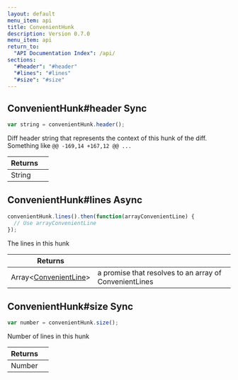 ```yaml
---
layout: default
menu_item: api
title: ConvenientHunk
description: Version 0.7.0
menu_item: api
return_to:
  "API Documentation Index": /api/
sections:
  "#header": "#header"
  "#lines": "#lines"
  "#size": "#size"
---
```


## <a name="header"></a><span>ConvenientHunk#</span>header <span class="tags"><span class="sync">Sync</span></span>

```js
var string = convenientHunk.header();
```

Diff header string that represents the context of this hunk
of the diff. Something like `@@ -169,14 +167,12 @@ ...`

| Returns |  |
| --- | --- |
| String |  |

## <a name="lines"></a><span>ConvenientHunk#</span>lines <span class="tags"><span class="async">Async</span></span>

```js
convenientHunk.lines().then(function(arrayConvenientLine) {
  // Use arrayConvenientLine
});
```

The lines in this hunk

| Returns |  |
| --- | --- |
| Array&lt;[ConvenientLine](/api/convenient_line/)&gt; | a promise that resolves to an array of                                      ConvenientLines |

## <a name="size"></a><span>ConvenientHunk#</span>size <span class="tags"><span class="sync">Sync</span></span>

```js
var number = convenientHunk.size();
```

Number of lines in this hunk

| Returns |  |
| --- | --- |
| Number |  |

